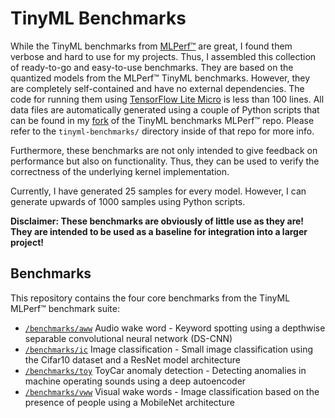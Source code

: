 # TinyML Benchmarks
While the TinyML benchmarks from [MLPerf™](https://github.com/mlcommons/tiny) are great, I found them verbose and hard to use for my projects. Thus, I assembled this collection of ready-to-go and easy-to-use benchmarks. They are based on the quantized models from the MLPerf™ TinyML benchmarks. However, they are completely self-contained and have no external dependencies. The code for running them using [TensorFlow Lite Micro](https://github.com/tensorflow/tflite-micro) is less than 100 lines. All data files are automatically generated using a couple of Python scripts that can be found in my [fork](https://github.com/fabianpedd/tiny) of the TinyML benchmarks MLPerf™ repo. Please refer to the `tinyml-benchmarks/` directory inside of that repo for more info.

Furthermore, these benchmarks are not only intended to give feedback on performance but also on functionality. Thus, they can be used to verify the correctness of the underlying kernel implementation.

Currently, I have generated 25 samples for every model. However, I can generate upwards of 1000 samples using Python scripts.

**Disclaimer: These benchmarks are obviously of little use as they are! They are intended to be used as a baseline for integration into a larger project!**

## Benchmarks
This repository contains the four core benchmarks from the TinyML MLPerf™ benchmark suite:
- [`/benchmarks/aww`](/benchmarks/aww) Audio wake word - Keyword spotting using a depthwise separable convolutional neural network (DS-CNN)
- [`/benchmarks/ic`](/benchmarks/ic) Image classification - Small image classification using the Cifar10 dataset and a ResNet model architecture
- [`/benchmarks/toy`](/benchmarks/toy) ToyCar anomaly detection - Detecting anomalies in machine operating sounds using a deep autoencoder
- [`/benchmarks/vww`](/benchmarks/vww) Visual wake words - Image classification based on the presence of people using a MobileNet architecture
